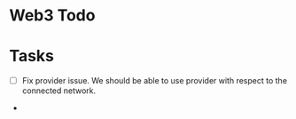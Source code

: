 # Web3 Todo



# Tasks
- [ ] Fix provider issue. We should be able to use provider with respect to the connected network.
- 